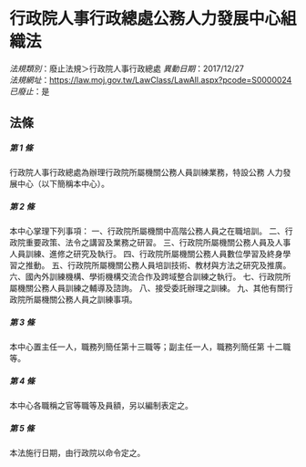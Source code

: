 # 行政院人事行政總處公務人力發展中心組織法

*法規類別*：廢止法規＞行政院人事行政總處
*異動日期*：2017/12/27  
*法規網址*：https://law.moj.gov.tw/LawClass/LawAll.aspx?pcode=S0000024
*已廢止*：是


## 法條
##### 第 1 條
行政院人事行政總處為辦理行政院所屬機關公務人員訓練業務，特設公務
人力發展中心（以下簡稱本中心）。

##### 第 2 條
本中心掌理下列事項：
一、行政院所屬機關中高階公務人員之在職培訓。
二、行政院重要政策、法令之講習及業務之研習。
三、行政院所屬機關公務人員及人事人員訓練、進修之研究及執行。
四、行政院所屬機關公務人員數位學習及終身學習之推動。
五、行政院所屬機關公務人員培訓技術、教材與方法之研究及推廣。
六、國內外訓練機構、學術機構交流合作及跨域整合訓練之執行。
七、行政院所屬機關公務人員訓練之輔導及諮詢。
八、接受委託辦理之訓練。
九、其他有關行政院所屬機關公務人員之訓練事項。

##### 第 3 條
本中心置主任一人，職務列簡任第十三職等；副主任一人，職務列簡任第
十二職等。

##### 第 4 條
本中心各職稱之官等職等及員額，另以編制表定之。

##### 第 5 條
本法施行日期，由行政院以命令定之。


